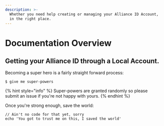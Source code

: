 ```yaml
---
description: >-
  Whether you need help creating or managing your Alliance ID Account, you are
  in the right place.
---
```


# Documentation Overview

## Getting your Alliance ID through a Local Account.

Becoming a super hero is a fairly straight forward process:

```
$ give me super-powers
```

{% hint style="info" %}
 Super-powers are granted randomly so please submit an issue if you're not happy with yours.
{% endhint %}

Once you're strong enough, save the world:

```
// Ain't no code for that yet, sorry
echo 'You got to trust me on this, I saved the world'
```



